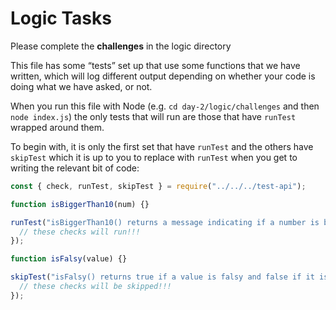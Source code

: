 # Logic Tasks

Please complete the **challenges** in the logic directory

This file has some “tests” set up that use some functions that we have written, which will log different output depending on whether your code is doing what we have asked, or not.

When you run this file with Node (e.g. `cd day-2/logic/challenges` and then `node index.js`) the only tests that will run are those that have `runTest` wrapped around them.

To begin with, it is only the first set that have `runTest` and the others have `skipTest` which it is up to you to replace with `runTest` when you get to writing the relevant bit of code:

```js
const { check, runTest, skipTest } = require("../../../test-api");

function isBiggerThan10(num) {}

runTest("isBiggerThan10() returns a message indicating if a number is bigger than 10", function () {
  // these checks will run!!!
});

function isFalsy(value) {}

skipTest("isFalsy() returns true if a value is falsy and false if it is truthy", function () {
  // these checks will be skipped!!!
});
```
